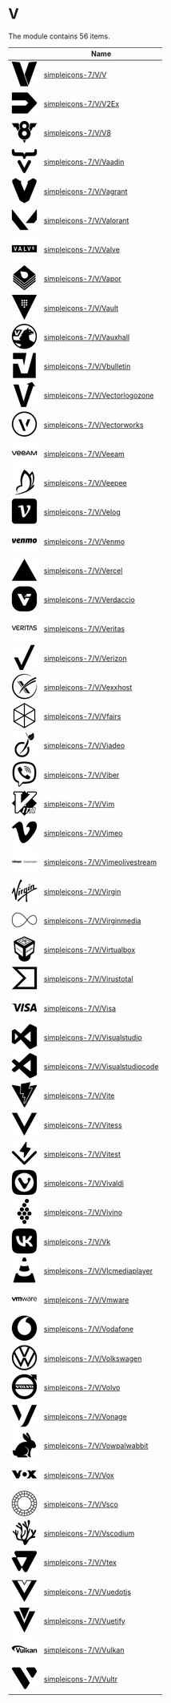 # V

The module contains 56 items.



| |Name|
|:---:|---|
| ![illustration of simpleicons-7/V/V](../../simpleicons-7/V/V.png) | [simpleicons-7/V/V](../../simpleicons-7/V/V.md) |
| ![illustration of simpleicons-7/V/V2Ex](../../simpleicons-7/V/V2Ex.png) | [simpleicons-7/V/V2Ex](../../simpleicons-7/V/V2Ex.md) |
| ![illustration of simpleicons-7/V/V8](../../simpleicons-7/V/V8.png) | [simpleicons-7/V/V8](../../simpleicons-7/V/V8.md) |
| ![illustration of simpleicons-7/V/Vaadin](../../simpleicons-7/V/Vaadin.png) | [simpleicons-7/V/Vaadin](../../simpleicons-7/V/Vaadin.md) |
| ![illustration of simpleicons-7/V/Vagrant](../../simpleicons-7/V/Vagrant.png) | [simpleicons-7/V/Vagrant](../../simpleicons-7/V/Vagrant.md) |
| ![illustration of simpleicons-7/V/Valorant](../../simpleicons-7/V/Valorant.png) | [simpleicons-7/V/Valorant](../../simpleicons-7/V/Valorant.md) |
| ![illustration of simpleicons-7/V/Valve](../../simpleicons-7/V/Valve.png) | [simpleicons-7/V/Valve](../../simpleicons-7/V/Valve.md) |
| ![illustration of simpleicons-7/V/Vapor](../../simpleicons-7/V/Vapor.png) | [simpleicons-7/V/Vapor](../../simpleicons-7/V/Vapor.md) |
| ![illustration of simpleicons-7/V/Vault](../../simpleicons-7/V/Vault.png) | [simpleicons-7/V/Vault](../../simpleicons-7/V/Vault.md) |
| ![illustration of simpleicons-7/V/Vauxhall](../../simpleicons-7/V/Vauxhall.png) | [simpleicons-7/V/Vauxhall](../../simpleicons-7/V/Vauxhall.md) |
| ![illustration of simpleicons-7/V/Vbulletin](../../simpleicons-7/V/Vbulletin.png) | [simpleicons-7/V/Vbulletin](../../simpleicons-7/V/Vbulletin.md) |
| ![illustration of simpleicons-7/V/Vectorlogozone](../../simpleicons-7/V/Vectorlogozone.png) | [simpleicons-7/V/Vectorlogozone](../../simpleicons-7/V/Vectorlogozone.md) |
| ![illustration of simpleicons-7/V/Vectorworks](../../simpleicons-7/V/Vectorworks.png) | [simpleicons-7/V/Vectorworks](../../simpleicons-7/V/Vectorworks.md) |
| ![illustration of simpleicons-7/V/Veeam](../../simpleicons-7/V/Veeam.png) | [simpleicons-7/V/Veeam](../../simpleicons-7/V/Veeam.md) |
| ![illustration of simpleicons-7/V/Veepee](../../simpleicons-7/V/Veepee.png) | [simpleicons-7/V/Veepee](../../simpleicons-7/V/Veepee.md) |
| ![illustration of simpleicons-7/V/Velog](../../simpleicons-7/V/Velog.png) | [simpleicons-7/V/Velog](../../simpleicons-7/V/Velog.md) |
| ![illustration of simpleicons-7/V/Venmo](../../simpleicons-7/V/Venmo.png) | [simpleicons-7/V/Venmo](../../simpleicons-7/V/Venmo.md) |
| ![illustration of simpleicons-7/V/Vercel](../../simpleicons-7/V/Vercel.png) | [simpleicons-7/V/Vercel](../../simpleicons-7/V/Vercel.md) |
| ![illustration of simpleicons-7/V/Verdaccio](../../simpleicons-7/V/Verdaccio.png) | [simpleicons-7/V/Verdaccio](../../simpleicons-7/V/Verdaccio.md) |
| ![illustration of simpleicons-7/V/Veritas](../../simpleicons-7/V/Veritas.png) | [simpleicons-7/V/Veritas](../../simpleicons-7/V/Veritas.md) |
| ![illustration of simpleicons-7/V/Verizon](../../simpleicons-7/V/Verizon.png) | [simpleicons-7/V/Verizon](../../simpleicons-7/V/Verizon.md) |
| ![illustration of simpleicons-7/V/Vexxhost](../../simpleicons-7/V/Vexxhost.png) | [simpleicons-7/V/Vexxhost](../../simpleicons-7/V/Vexxhost.md) |
| ![illustration of simpleicons-7/V/Vfairs](../../simpleicons-7/V/Vfairs.png) | [simpleicons-7/V/Vfairs](../../simpleicons-7/V/Vfairs.md) |
| ![illustration of simpleicons-7/V/Viadeo](../../simpleicons-7/V/Viadeo.png) | [simpleicons-7/V/Viadeo](../../simpleicons-7/V/Viadeo.md) |
| ![illustration of simpleicons-7/V/Viber](../../simpleicons-7/V/Viber.png) | [simpleicons-7/V/Viber](../../simpleicons-7/V/Viber.md) |
| ![illustration of simpleicons-7/V/Vim](../../simpleicons-7/V/Vim.png) | [simpleicons-7/V/Vim](../../simpleicons-7/V/Vim.md) |
| ![illustration of simpleicons-7/V/Vimeo](../../simpleicons-7/V/Vimeo.png) | [simpleicons-7/V/Vimeo](../../simpleicons-7/V/Vimeo.md) |
| ![illustration of simpleicons-7/V/Vimeolivestream](../../simpleicons-7/V/Vimeolivestream.png) | [simpleicons-7/V/Vimeolivestream](../../simpleicons-7/V/Vimeolivestream.md) |
| ![illustration of simpleicons-7/V/Virgin](../../simpleicons-7/V/Virgin.png) | [simpleicons-7/V/Virgin](../../simpleicons-7/V/Virgin.md) |
| ![illustration of simpleicons-7/V/Virginmedia](../../simpleicons-7/V/Virginmedia.png) | [simpleicons-7/V/Virginmedia](../../simpleicons-7/V/Virginmedia.md) |
| ![illustration of simpleicons-7/V/Virtualbox](../../simpleicons-7/V/Virtualbox.png) | [simpleicons-7/V/Virtualbox](../../simpleicons-7/V/Virtualbox.md) |
| ![illustration of simpleicons-7/V/Virustotal](../../simpleicons-7/V/Virustotal.png) | [simpleicons-7/V/Virustotal](../../simpleicons-7/V/Virustotal.md) |
| ![illustration of simpleicons-7/V/Visa](../../simpleicons-7/V/Visa.png) | [simpleicons-7/V/Visa](../../simpleicons-7/V/Visa.md) |
| ![illustration of simpleicons-7/V/Visualstudio](../../simpleicons-7/V/Visualstudio.png) | [simpleicons-7/V/Visualstudio](../../simpleicons-7/V/Visualstudio.md) |
| ![illustration of simpleicons-7/V/Visualstudiocode](../../simpleicons-7/V/Visualstudiocode.png) | [simpleicons-7/V/Visualstudiocode](../../simpleicons-7/V/Visualstudiocode.md) |
| ![illustration of simpleicons-7/V/Vite](../../simpleicons-7/V/Vite.png) | [simpleicons-7/V/Vite](../../simpleicons-7/V/Vite.md) |
| ![illustration of simpleicons-7/V/Vitess](../../simpleicons-7/V/Vitess.png) | [simpleicons-7/V/Vitess](../../simpleicons-7/V/Vitess.md) |
| ![illustration of simpleicons-7/V/Vitest](../../simpleicons-7/V/Vitest.png) | [simpleicons-7/V/Vitest](../../simpleicons-7/V/Vitest.md) |
| ![illustration of simpleicons-7/V/Vivaldi](../../simpleicons-7/V/Vivaldi.png) | [simpleicons-7/V/Vivaldi](../../simpleicons-7/V/Vivaldi.md) |
| ![illustration of simpleicons-7/V/Vivino](../../simpleicons-7/V/Vivino.png) | [simpleicons-7/V/Vivino](../../simpleicons-7/V/Vivino.md) |
| ![illustration of simpleicons-7/V/Vk](../../simpleicons-7/V/Vk.png) | [simpleicons-7/V/Vk](../../simpleicons-7/V/Vk.md) |
| ![illustration of simpleicons-7/V/Vlcmediaplayer](../../simpleicons-7/V/Vlcmediaplayer.png) | [simpleicons-7/V/Vlcmediaplayer](../../simpleicons-7/V/Vlcmediaplayer.md) |
| ![illustration of simpleicons-7/V/Vmware](../../simpleicons-7/V/Vmware.png) | [simpleicons-7/V/Vmware](../../simpleicons-7/V/Vmware.md) |
| ![illustration of simpleicons-7/V/Vodafone](../../simpleicons-7/V/Vodafone.png) | [simpleicons-7/V/Vodafone](../../simpleicons-7/V/Vodafone.md) |
| ![illustration of simpleicons-7/V/Volkswagen](../../simpleicons-7/V/Volkswagen.png) | [simpleicons-7/V/Volkswagen](../../simpleicons-7/V/Volkswagen.md) |
| ![illustration of simpleicons-7/V/Volvo](../../simpleicons-7/V/Volvo.png) | [simpleicons-7/V/Volvo](../../simpleicons-7/V/Volvo.md) |
| ![illustration of simpleicons-7/V/Vonage](../../simpleicons-7/V/Vonage.png) | [simpleicons-7/V/Vonage](../../simpleicons-7/V/Vonage.md) |
| ![illustration of simpleicons-7/V/Vowpalwabbit](../../simpleicons-7/V/Vowpalwabbit.png) | [simpleicons-7/V/Vowpalwabbit](../../simpleicons-7/V/Vowpalwabbit.md) |
| ![illustration of simpleicons-7/V/Vox](../../simpleicons-7/V/Vox.png) | [simpleicons-7/V/Vox](../../simpleicons-7/V/Vox.md) |
| ![illustration of simpleicons-7/V/Vsco](../../simpleicons-7/V/Vsco.png) | [simpleicons-7/V/Vsco](../../simpleicons-7/V/Vsco.md) |
| ![illustration of simpleicons-7/V/Vscodium](../../simpleicons-7/V/Vscodium.png) | [simpleicons-7/V/Vscodium](../../simpleicons-7/V/Vscodium.md) |
| ![illustration of simpleicons-7/V/Vtex](../../simpleicons-7/V/Vtex.png) | [simpleicons-7/V/Vtex](../../simpleicons-7/V/Vtex.md) |
| ![illustration of simpleicons-7/V/Vuedotjs](../../simpleicons-7/V/Vuedotjs.png) | [simpleicons-7/V/Vuedotjs](../../simpleicons-7/V/Vuedotjs.md) |
| ![illustration of simpleicons-7/V/Vuetify](../../simpleicons-7/V/Vuetify.png) | [simpleicons-7/V/Vuetify](../../simpleicons-7/V/Vuetify.md) |
| ![illustration of simpleicons-7/V/Vulkan](../../simpleicons-7/V/Vulkan.png) | [simpleicons-7/V/Vulkan](../../simpleicons-7/V/Vulkan.md) |
| ![illustration of simpleicons-7/V/Vultr](../../simpleicons-7/V/Vultr.png) | [simpleicons-7/V/Vultr](../../simpleicons-7/V/Vultr.md) |



